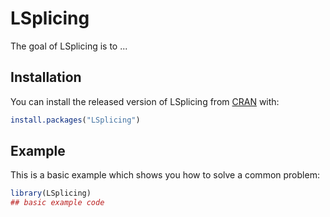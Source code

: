 
# LSplicing

<!-- badges: start -->
<!-- badges: end -->

The goal of LSplicing is to ...

## Installation

You can install the released version of LSplicing from [CRAN](https://CRAN.R-project.org) with:

``` r
install.packages("LSplicing")
```

## Example

This is a basic example which shows you how to solve a common problem:

``` r
library(LSplicing)
## basic example code
```

